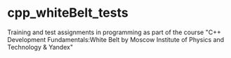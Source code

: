 # cpp_whiteBelt_tests

Training and test assignments in programming as part of the course "C++ Development Fundamentals:White Belt by Moscow Institute of Physics and Technology & Yandex"
